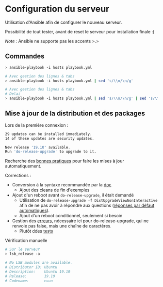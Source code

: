 # Configuration du serveur

Utilisation d'Ansible afin de configurer le nouveau serveur.

Possibilité de tout tester, avant de reset le serveur pour installation finale :)

*Note* : Ansible ne supporte pas les accents >.>

## Commandes

```bash
> ansible-playbook -i hosts playbook.yml

# Avec gestion des lignes & tabs
> ansible-playbook -i hosts playbook.yml | sed 's/\\n/\n/g'

# Avec gestion des lignes & tabs
# Delai
> ansible-playbook -i hosts playbook.yml | sed 's/\\n/\n/g' | sed 's/\\t/\t/g'
```

## Mise à jour de la distribution et des packages

Lors de la première connexion :

```bash
29 updates can be installed immediately.
14 of these updates are security updates.

New release '19.10' available.
Run 'do-release-upgrade' to upgrade to it.
```

Recherche des [bonnes pratiques](https://www.jeffgeerling.com/blog/2018/ansible-playbook-upgrade-all-ubuntu-1204-lts-hosts-1404-or-1604-1804-etc) pour faire les mises à jour automatiquement.

Corrections :

- Conversion à la syntaxe recommandée par la [doc](https://docs.ansible.com/ansible/latest/modules/apt_module.html#apt-module)
  - Ajout des cleans de fin d'exemples
- Ajout d'un reboot avant `do-release-upgrade`, il était demandé
  - Utilisation de `do-release-upgrade -f DistUpgradeViewNonInteractive` afin de ne pas avoir à répondre aux questions ([réponses par défaut automatiques](https://www.linuxnix.com/ubuntu-linuxhow-to-do-unattended-os-release-upgrade/)).
  - Ajout d'un reboot conditionnel, seulement si besoin
- Gestion des [erreurs](https://docs.ansible.com/ansible/latest/user_guide/playbooks_error_handling.html), nécessaire ici pour do-release-upgrade, qui ne renvoie pas false, mais une chaîne de caractères.
  - Plutôt ddes [tests](https://docs.ansible.com/ansible/latest/reference_appendices/test_strategies.html)

Vérification manuelle

```bash
# Sur le serveur
> lsb_release -a

# No LSB modules are available.
# Distributor ID: Ubuntu
# Description:    Ubuntu 19.10
# Release:        19.10
# Codename:       eoan
```
